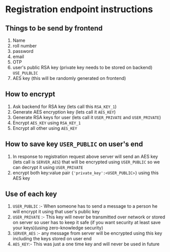 # Registration endpoint instructions
## Things to be send by frontend
1. Name
2. roll number
3. password
4. email
5. OTP
6. user's public RSA key (private key needs to be stored on backend) `USE_PULBLIC`
7. AES key (this will be randomly generated on frontend)
## How to encrypt 
1. Ask backend for RSA key (lets call this `RSA_KEY_1`)
2. Generate AES encryption key (lets call it `AES_KEY`)
3. Generate RSA keys for user (lets call it `USER_PRIVATE` and `USER_PRIVATE`)
4. Encrypt `AES_KEY` using `RSA_KEY_1`
5. Encrypt all other using `AES_KEY`
## How to save key `USER_PUBLIC` on user's end
1. In response to registration request above server will send an AES key (lets call is `SERVER_AES`) that will be encrypted using `USER_PUBLIC` so we can decrypt it using `USER_PRIVATE` 
2. encrypt both key:value pair `{'private_key':<USER_PUBLIC>}` using this AES key
## Use of each key 
1. `USER_PUBLIC` :- When someone has to send a message to a person he will encrypt it using that user's public key 
2. `USER_PRIVATE` :- This key will never be transmitted over network or stored on server so user has to keep it safe (if you want security at least  save your keys)(using zero-knowledge security)
3. `SERVER_AES` :- any message from server will be encrypted using this key including the keys stored on user end 
4. `AES_KEY`:- This was just a one time key and will never be used in future